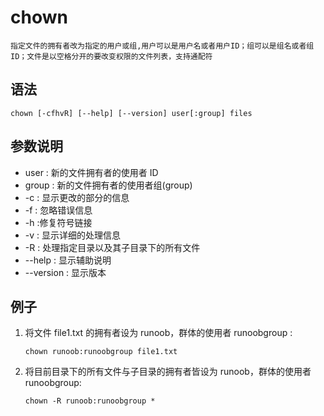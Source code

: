 # chown

    指定文件的拥有者改为指定的用户或组,用户可以是用户名或者用户ID；组可以是组名或者组ID；文件是以空格分开的要改变权限的文件列表，支持通配符

## 语法

    chown [-cfhvR] [--help] [--version] user[:group] files

## 参数说明

* user : 新的文件拥有者的使用者 ID
* group : 新的文件拥有者的使用者组(group)
* -c : 显示更改的部分的信息
* -f : 忽略错误信息
* -h :修复符号链接
* -v : 显示详细的处理信息
* -R : 处理指定目录以及其子目录下的所有文件
* --help : 显示辅助说明
* --version : 显示版本

## 例子

1. 将文件 file1.txt 的拥有者设为 runoob，群体的使用者 runoobgroup :

    `chown runoob:runoobgroup file1.txt`

2. 将目前目录下的所有文件与子目录的拥有者皆设为 runoob，群体的使用者 runoobgroup:

    `chown -R runoob:runoobgroup *`
